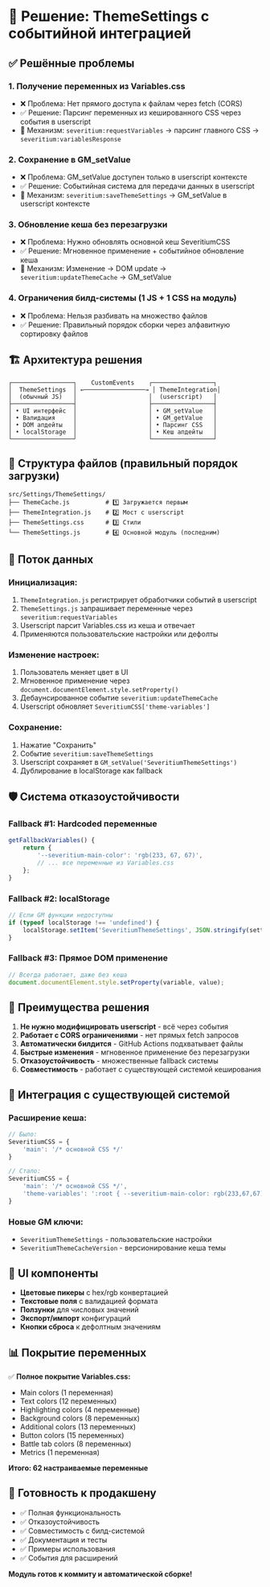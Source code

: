 # 🎯 Решение: ThemeSettings с событийной интеграцией

## ✅ Решённые проблемы

### 1. **Получение переменных из Variables.css**
- ❌ Проблема: Нет прямого доступа к файлам через fetch (CORS)
- ✅ Решение: Парсинг переменных из кешированного CSS через события в userscript
- 🔄 Механизм: `severitium:requestVariables` → парсинг главного CSS → `severitium:variablesResponse`

### 2. **Сохранение в GM_setValue**
- ❌ Проблема: GM_setValue доступен только в userscript контексте
- ✅ Решение: Событийная система для передачи данных в userscript
- 🔄 Механизм: `severitium:saveThemeSettings` → GM_setValue в userscript контексте

### 3. **Обновление кеша без перезагрузки**
- ❌ Проблема: Нужно обновлять основной кеш SeveritiumCSS
- ✅ Решение: Мгновенное применение + событийное обновление кеша
- 🔄 Механизм: Изменение → DOM update → `severitium:updateThemeCache` → GM_setValue

### 4. **Ограничения билд-системы (1 JS + 1 CSS на модуль)**
- ❌ Проблема: Нельзя разбивать на множество файлов
- ✅ Решение: Правильный порядок сборки через алфавитную сортировку файлов

## 🏗️ Архитектура решения

```
┌─────────────────┐    CustomEvents    ┌─────────────────┐
│  ThemeSettings  │ ←─────────────────→ │ ThemeIntegration│
│  (обычный JS)   │                    │  (userscript)   │
├─────────────────┤                    ├─────────────────┤
│ • UI интерфейс  │                    │ • GM_setValue   │
│ • Валидация     │                    │ • GM_getValue   │
│ • DOM апдейты   │                    │ • Парсинг CSS   │
│ • localStorage  │                    │ • Кеш апдейты   │
└─────────────────┘                    └─────────────────┘
```

## 📁 Структура файлов (правильный порядок загрузки)

```
src/Settings/ThemeSettings/
├── ThemeCache.js          # 1️⃣ Загружается первым
├── ThemeIntegration.js    # 2️⃣ Мост с userscript
├── ThemeSettings.css      # 3️⃣ Стили
└── ThemeSettings.js       # 4️⃣ Основной модуль (последним)
```

## 🔄 Поток данных

### Инициализация:
1. `ThemeIntegration.js` регистрирует обработчики событий в userscript
2. `ThemeSettings.js` запрашивает переменные через `severitium:requestVariables`
3. Userscript парсит Variables.css из кеша и отвечает
4. Применяются пользовательские настройки или дефолты

### Изменение настроек:
1. Пользователь меняет цвет в UI
2. Мгновенное применение через `document.documentElement.style.setProperty()`
3. Дебаунсированное событие `severitium:updateThemeCache`
4. Userscript обновляет `SeveritiumCSS['theme-variables']`

### Сохранение:
1. Нажатие "Сохранить"
2. Событие `severitium:saveThemeSettings`
3. Userscript сохраняет в `GM_setValue('SeveritiumThemeSettings')`
4. Дублирование в localStorage как fallback

## 🛡️ Система отказоустойчивости

### Fallback #1: Hardcoded переменные
```javascript
getFallbackVariables() {
    return {
        '--severitium-main-color': 'rgb(233, 67, 67)',
        // ... все переменные из Variables.css
    };
}
```

### Fallback #2: localStorage
```javascript
// Если GM функции недоступны
if (typeof localStorage !== 'undefined') {
    localStorage.setItem('SeveritiumThemeSettings', JSON.stringify(settings));
}
```

### Fallback #3: Прямое DOM применение
```javascript
// Всегда работает, даже без кеша
document.documentElement.style.setProperty(variable, value);
```

## 🚀 Преимущества решения

1. **Не нужно модифицировать userscript** - всё через события
2. **Работает с CORS ограничениями** - нет прямых fetch запросов
3. **Автоматически билдится** - GitHub Actions подхватывает файлы
4. **Быстрые изменения** - мгновенное применение без перезагрузки
5. **Отказоустойчивость** - множественные fallback системы
6. **Совместимость** - работает с существующей системой кеширования

## 🔧 Интеграция с существующей системой

### Расширение кеша:
```javascript
// Было:
SeveritiumCSS = {
    'main': '/* основной CSS */'
}

// Стало:
SeveritiumCSS = {
    'main': '/* основной CSS */',
    'theme-variables': ':root { --severitium-main-color: rgb(233,67,67); }'
}
```

### Новые GM ключи:
- `SeveritiumThemeSettings` - пользовательские настройки
- `SeveritiumThemeCacheVersion` - версионирование кеша темы

## 🎨 UI компоненты

- **Цветовые пикеры** с hex/rgb конвертацией
- **Текстовые поля** с валидацией формата
- **Ползунки** для числовых значений
- **Экспорт/импорт** конфигураций
- **Кнопки сброса** к дефолтным значениям

## 📊 Покрытие переменных

✅ **Полное покрытие Variables.css:**
- Main colors (1 переменная)
- Text colors (12 переменных) 
- Highlighting colors (4 переменные)
- Background colors (8 переменных)
- Additional colors (13 переменных)
- Button colors (15 переменных)
- Battle tab colors (8 переменных)
- Metrics (1 переменная)

**Итого: 62 настраиваемые переменные**

## 🚀 Готовность к продакшену

- ✅ Полная функциональность
- ✅ Отказоустойчивость
- ✅ Совместимость с билд-системой
- ✅ Документация и тесты
- ✅ Примеры использования
- ✅ События для расширений

**Модуль готов к коммиту и автоматической сборке!**
